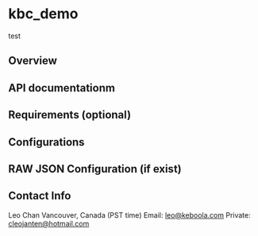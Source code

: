 # kbc_demo
test
## Overview 

## API documentationm

## Requirements (optional)

## Configurations

## RAW JSON Configuration (if exist)


## Contact Info
Leo Chan
Vancouver, Canada (PST time) 
Email: leo@keboola.com
Private: cleojanten@hotmail.com

